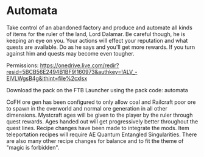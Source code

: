 Automata
========

Take control of an abandoned factory and produce and automate all kinds of items for the ruler of the land, Lord Dalamar. Be careful though, he is keeping an eye on you. Your actions will effect your reputation and what quests are available. Do as he says and you'll get more rewards. If you turn against him and quests may become even tougher.

Permissions: https://onedrive.live.com/redir?resid=5BCB56E2494B1BF9!160973&authkey=!ALV_-ElVLWgsB4g&ithint=file%2cxlsx

Download the pack on the FTB Launcher using the pack code: automata


CoFH ore gen has been configured to only allow coal and Railcraft poor ore to spawn in the overworld and normal ore generation in all other dimensions. Mystcraft ages will be given to the player by the ruler through quest rewards. Ages handed out will get progressively better throughout the quest lines. 
Recipe changes have been made to integrate the mods. Item teleportation recipes will require AE Quantum Entangled Singularities.  There are also many other recipe changes for balance and to fit the theme of "magic is forbidden".
